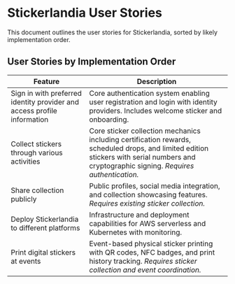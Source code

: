 # Stickerlandia User Stories

This document outlines the user stories for Stickerlandia, sorted by likely implementation order.

## User Stories by Implementation Order

| Feature | Description |
|---------|-------------|
| Sign in with preferred identity provider and access profile information | Core authentication system enabling user registration and login with identity providers. Includes welcome sticker and onboarding. |
| Collect stickers through various activities | Core sticker collection mechanics including certification rewards, scheduled drops, and limited edition stickers with serial numbers and cryptographic signing. *Requires authentication.* |
| Share collection publicly | Public profiles, social media integration, and collection showcasing features. *Requires existing sticker collection.* |
| Deploy Stickerlandia to different platforms | Infrastructure and deployment capabilities for AWS serverless and Kubernetes with monitoring. |
| Print digital stickers at events | Event-based physical sticker printing with QR codes, NFC badges, and print history tracking. *Requires sticker collection and event coordination.* |